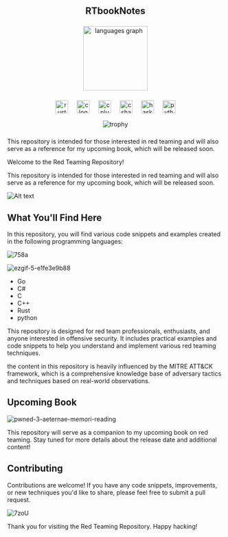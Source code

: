 <br clear="both">

<h2 align="center">RTbookNotes</h2>

###

<div align="center">
  <img src="https://github-readme-stats.vercel.app/api/top-langs?username=michredteam&locale=en&hide_title=true&layout=compact&card_width=320&langs_count=5&theme=dracula&hide_border=true" height="150" alt="languages graph"  />
</div>


###

<div align="center">
  <img src="https://skillicons.dev/icons?i=rust" height="30" alt="rust logo"  />
  <img width="12" />
  <img src="https://cdn.jsdelivr.net/gh/devicons/devicon/icons/c/c-original.svg" height="30" alt="c logo"  />
  <img width="12" />
  <img src="https://cdn.jsdelivr.net/gh/devicons/devicon/icons/cplusplus/cplusplus-original.svg" height="30" alt="cplusplus logo"  />
  <img width="12" />
  <img src="https://cdn.jsdelivr.net/gh/devicons/devicon/icons/csharp/csharp-original.svg" height="30" alt="csharp logo"  />
  <img width="12" />
  <img src="https://cdn.jsdelivr.net/gh/devicons/devicon/icons/haskell/haskell-original.svg" height="30" alt="haskell logo"  />
  <img width="12" />
  <img src="https://cdn.jsdelivr.net/gh/devicons/devicon/icons/python/python-original.svg" height="30" alt="python logo"  />

  ![trophy](https://github-profile-trophy.vercel.app/?username=kattni&theme=onedark)
</div>

###

<div align="left">
</div>

###



This repository is intended for those interested in red teaming and will also serve as a reference for my upcoming book, which will be released soon.

Welcome to the Red Teaming Repository!

This repository is intended for those interested in red teaming and will also serve as a reference for my upcoming book, which will be released soon. 


![Alt text](https://spotify-recently-played-readme.vercel.app/api?user=31muh6o4q22ch45ii33ajackeb6m&unique={true|1|on|yes})

## What You'll Find Here

In this repository, you will find various code snippets and examples created in the following programming languages:

![758a](https://github.com/michredteam/RTbookNotes/assets/168865716/f94231d0-6c9e-4b89-ba9c-e0b7a03b5472)


![ezgif-5-e1fe3e9b88](https://github.com/michredteam/RTbookNotes/assets/168865716/e122f8af-2b54-4dfb-8183-e5e3ea734e0c)

- Go
- C#
- C
- C++
- Rust
- python

This repository is designed for red team professionals, enthusiasts, and anyone interested in offensive security. It includes practical examples and code snippets to help you understand and implement various red teaming techniques.

the content in this repository is heavily influenced by the MITRE ATT&CK framework, which is a comprehensive knowledge base of adversary tactics and techniques based on real-world observations.

## Upcoming Book

![pwned-3-aeternae-memori-reading](https://github.com/michredteam/RTbookNotes/assets/168865716/58e4cdef-afcf-4c6b-ad04-fbada43bb39f)


This repository will serve as a companion to my upcoming book on red teaming. Stay tuned for more details about the release date and additional content!

## Contributing

Contributions are welcome! If you have any code snippets, improvements, or new techniques you'd like to share, please feel free to submit a pull request.


![7zoU](https://github.com/michredteam/RTbookNotes/assets/168865716/b0c72247-0632-4e4f-9183-2fd9485ccc38)

Thank you for visiting the Red Teaming Repository. Happy hacking!
